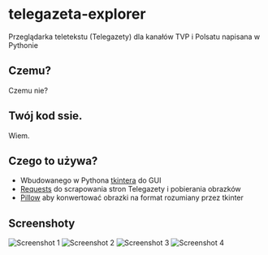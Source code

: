 # telegazeta-explorer
Przeglądarka teletekstu (Telegazety) dla kanałów TVP i Polsatu napisana w Pythonie

## Czemu? ##
Czemu nie?

## Twój kod ssie. ##
Wiem.

## Czego to używa? ##
* Wbudowanego w Pythona [tkintera](https://docs.python.org/3/library/tkinter.html) do GUI
* [Requests](https://requests.readthedocs.io/en/master/) do scrapowania stron Telegazety i pobierania obrazków
* [Pillow](https://pillow.readthedocs.io/en/stable/) aby konwertować obrazki na format rozumiany przez tkinter

## Screenshoty ##
![Screenshot 1](https://i.imgur.com/Ii4PO66.png)
![Screenshot 2](https://i.imgur.com/vmyvXEY.png)
![Screenshot 3](https://i.imgur.com/4SF3AOQ.png)
![Screenshot 4](https://i.imgur.com/6dwg1bM.png)

